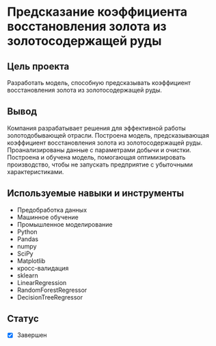 # Предсказание коэффициента восстановления золота из золотосодержащей руды

## Цель проекта

Разработать модель, способную предсказывать коэффициент восстановления золота из золотосодержащей руды.


## Вывод

Компания разрабатывает решения для эффективной работы золотодобывающей отрасли.
Построена модель, предсказывающая коэффициент восстановления золота из золотосодержащей руды. Проанализированы данные с параметрами добычи и очистки.
Построена и обучена модель, помогающая оптимизировать производство, чтобы не запускать предприятие с убыточными характеристиками.

## Используемые навыки и инструменты

* Предобработка данных
* Машинное обучение
* Промышленное моделирование
* Python
* Pandas
* numpy
* SciPy
* Matplotlib
* кросс-валидация
* sklearn
* LinearRegression
* RandomForestRegressor
* DecisionTreeRegressor

## Статус

- [x] Завершен